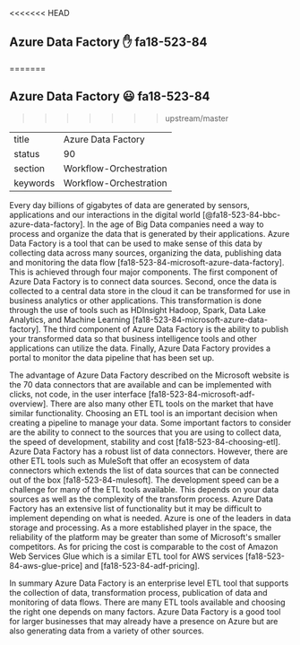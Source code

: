 <<<<<<< HEAD
## Azure Data Factory :hand: fa18-523-84
=======
## Azure Data Factory :smiley: fa18-523-84
>>>>>>> upstream/master


|          |                        |
| -------- | ---------------------- |
| title    | Azure Data Factory     | 
| status   | 90                     |
| section  | Workflow-Orchestration |
| keywords | Workflow-Orchestration |

Every day billions of gigabytes of data are generated by sensors,
applications and our interactions in the digital
world [@fa18-523-84-bbc-azure-data-factory]. In the age of Big Data
companies need a way to process and organize the data that is
generated by their applications. Azure Data Factory is a tool that can
be used to make sense of this data by collecting data across many
sources, organizing the data, publishing data and monitoring the data
flow [fa18-523-84-microsoft-azure-data-factory]. This is achieved
through four major components. The first component of Azure Data
Factory is to connect data sources. Second, once the data is collected
to a central data store in the cloud it can be transformed for use in
business analytics or other applications. This transformation is done
through the use of tools such as HDInsight Hadoop, Spark, Data Lake
Analytics, and Machine
Learning [fa18-523-84-microsoft-azure-data-factory]. The third
component of Azure Data Factory is the ability to publish your
transformed data so that business intelligence tools and other
applications can utilize the data. Finally, Azure Data Factory
provides a portal to monitor the data pipeline that has been set up.

The advantage of Azure Data Factory described on the Microsoft website
is the 70 data connectors that are available and can be implemented
with clicks, not code, in the user
interface [fa18-523-84-microsoft-adf-overview]. There are also many
other ETL tools on the market that have similar functionality.
Choosing an ETL tool is an important decision when creating a pipeline
to manage your data.  Some important factors to consider are the
ability to connect to the sources that you are using to collect data,
the speed of development, stability and
cost [fa18-523-84-choosing-etl]. Azure Data Factory has a robust list
of data connectors.  However, there are other ETL tools such as
MuleSoft that offer an ecosystem of data connectors which extends the
list of data sources that can be connected out of the
box [fa18-523-84-mulesoft]. The development speed can be a challenge
for many of the ETL tools available.  This depends on your data
sources as well as the complexity of the transform process.  Azure
Data Factory has an extensive list of functionality but it may be
difficult to implement depending on what is needed.  Azure is one of
the leaders in data storage and processing.  As a more established
player in the space, the reliability of the platform may be greater
than some of Microsoft's smaller competitors.  As for pricing the cost
is comparable to the cost of Amazon Web Services Glue which is a
similar ETL tool for AWS services [fa18-523-84-aws-glue-price] and
[fa18-523-84-adf-pricing].

In summary Azure Data Factory is an enterprise level ETL tool that
supports the collection of data, transformation process, publication
of data and monitoring of data flows.  There are many ETL tools
available and choosing the right one depends on many factors.  Azure
Data Factory is a good tool for larger businesses that may already
have a presence on Azure but are also generating data from a variety
of other sources.

